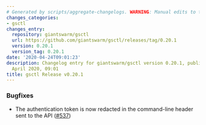 ```yaml
---
# Generated by scripts/aggregate-changelogs. WARNING: Manual edits to this files will be overwritten.
changes_categories:
- gsctl
changes_entry:
  repository: giantswarm/gsctl
  url: https://github.com/giantswarm/gsctl/releases/tag/0.20.1
  version: 0.20.1
  version_tag: 0.20.1
date: '2020-04-24T09:01:23'
description: Changelog entry for giantswarm/gsctl version 0.20.1, published on 24
  April 2020, 09:01
title: gsctl Release v0.20.1
---
```


### Bugfixes

- The authentication token is now redacted in the command-line header sent to the API ([#537](https://github.com/giantswarm/gsctl/pull/537))



